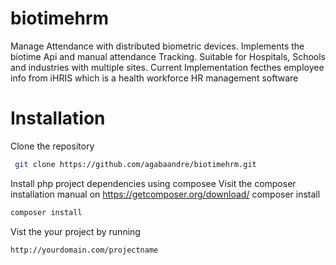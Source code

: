 # biotimehrm
Manage Attendance with distributed biometric devices.
Implements the biotime Api and manual attendance Tracking.
Suitable for Hospitals, Schools and industries with multiple sites.
Current Implementation fecthes employee info from iHRIS which is a health workforce HR management software

# Installation

 Clone the repository
 ```sh
  git clone https://github.com/agabaandre/biotimehrm.git
```

 
Install php project dependencies using composee
 Visit the composer installation manual on https://getcomposer.org/download/
 composer install 
 ```sh
 composer install
```


Vist the your project by running 

 ```sh
http://yourdomain.com/projectname
```




